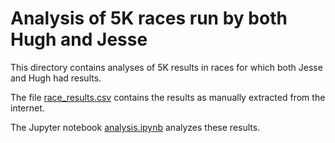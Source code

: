 # Analysis of 5K races run by both Hugh and Jesse
This directory contains analyses of 5K results in races for which both Jesse and Hugh had results.

The file [race_results.csv](race_results.csv) contains the results as manually extracted from the internet.

The Jupyter notebook [analysis.ipynb](analysis.ipynb) analyzes these results.
